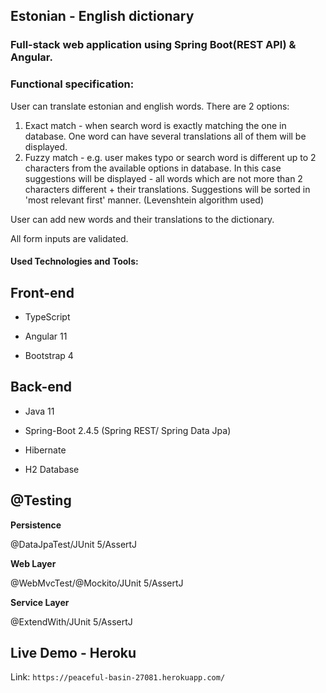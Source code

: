 ## Estonian - English dictionary

### Full-stack web application using Spring Boot(REST API) & Angular.

### Functional specification:

User can translate estonian and english words. There are 2 options: 
1. Exact match - when search word is exactly matching the one in database.
One word can have several translations all of them will be displayed.
2. Fuzzy match - e.g. user makes typo or search word is different up to 2 characters from the available options in database.
In this case suggestions will be displayed - all words which are not more than 2 characters different + their translations.
   Suggestions will be sorted in 'most relevant first' manner. (Levenshtein algorithm used)
   
User can add new words and their translations to the dictionary.

All form inputs are validated.


#### Used Technologies and Tools:

## Front-end

* TypeScript

* Angular 11

* Bootstrap 4

## Back-end

* Java 11

* Spring-Boot 2.4.5 (Spring REST/ Spring Data Jpa)

* Hibernate

* H2 Database

## @Testing

**Persistence**

@DataJpaTest/JUnit 5/AssertJ

**Web Layer**

@WebMvcTest/@Mockito/JUnit 5/AssertJ

**Service Layer**

@ExtendWith/JUnit 5/AssertJ

## Live Demo - Heroku

Link: `https://peaceful-basin-27081.herokuapp.com/`

